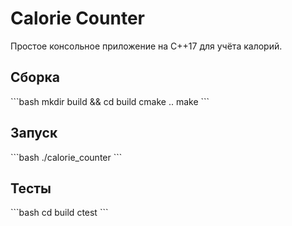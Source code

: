 # Calorie Counter

Простое консольное приложение на C++17 для учёта калорий.

## Сборка

\`\`\`bash
mkdir build && cd build
cmake ..
make
\`\`\`

## Запуск

\`\`\`bash
./calorie_counter
\`\`\`

## Тесты

\`\`\`bash
cd build
ctest
\`\`\`
